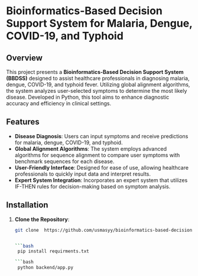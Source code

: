 # Bioinformatics-Based Decision Support System for Malaria, Dengue, COVID-19, and Typhoid

## Overview

This project presents a **Bioinformatics-Based Decision Support System (BBDSS)** designed to assist healthcare professionals in diagnosing malaria, dengue, COVID-19, and typhoid fever. Utilizing global alignment algorithms, the system analyzes user-selected symptoms to determine the most likely disease. Developed in Python, this tool aims to enhance diagnostic accuracy and efficiency in clinical settings.

## Features

- **Disease Diagnosis**: Users can input symptoms and receive predictions for malaria, dengue, COVID-19, and typhoid.
- **Global Alignment Algorithms**: The system employs advanced algorithms for sequence alignment to compare user symptoms with benchmark sequences for each disease.
- **User-Friendly Interface**: Designed for ease of use, allowing healthcare professionals to quickly input data and interpret results.
- **Expert System Integration**: Incorporates an expert system that utilizes IF-THEN rules for decision-making based on symptom analysis.

## Installation

1. **Clone the Repository**:
   ```bash
   git clone  https://github.com/usmasyy/bioinformatics-based-decision-support-system-tool


   ```bash
    pip install requirments.txt

   ```bash
    python backend/app.py

